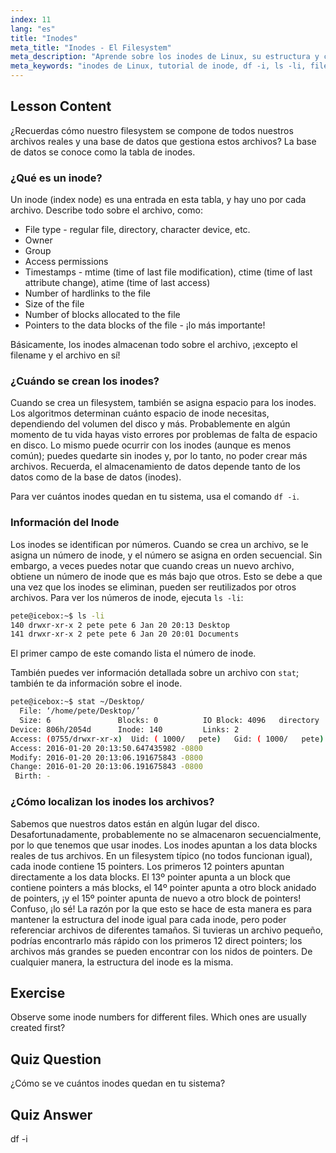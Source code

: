 ```yaml
---
index: 11
lang: "es"
title: "Inodes"
meta_title: "Inodes - El Filesystem"
meta_description: "Aprende sobre los inodes de Linux, su estructura y cómo gestionan los archivos. Comprende los números de inode y usa `df -i` y `ls -li` para verificar el uso de inodes. ¡Comienza tu viaje en Linux!"
meta_keywords: "inodes de Linux, tutorial de inode, df -i, ls -li, filesystem de Linux, Linux para principiantes, guía de Linux"
---
```


## Lesson Content

¿Recuerdas cómo nuestro filesystem se compone de todos nuestros archivos reales y una base de datos que gestiona estos archivos? La base de datos se conoce como la tabla de inodes.

### ¿Qué es un inode?

Un inode (index node) es una entrada en esta tabla, y hay uno por cada archivo. Describe todo sobre el archivo, como:

- File type - regular file, directory, character device, etc.
- Owner
- Group
- Access permissions
- Timestamps - mtime (time of last file modification), ctime (time of last attribute change), atime (time of last access)
- Number of hardlinks to the file
- Size of the file
- Number of blocks allocated to the file
- Pointers to the data blocks of the file - ¡lo más importante!

Básicamente, los inodes almacenan todo sobre el archivo, ¡excepto el filename y el archivo en sí!

### ¿Cuándo se crean los inodes?

Cuando se crea un filesystem, también se asigna espacio para los inodes. Los algoritmos determinan cuánto espacio de inode necesitas, dependiendo del volumen del disco y más. Probablemente en algún momento de tu vida hayas visto errores por problemas de falta de espacio en disco. Lo mismo puede ocurrir con los inodes (aunque es menos común); puedes quedarte sin inodes y, por lo tanto, no poder crear más archivos. Recuerda, el almacenamiento de datos depende tanto de los datos como de la base de datos (inodes).

Para ver cuántos inodes quedan en tu sistema, usa el comando `df -i`.

### Información del Inode

Los inodes se identifican por números. Cuando se crea un archivo, se le asigna un número de inode, y el número se asigna en orden secuencial. Sin embargo, a veces puedes notar que cuando creas un nuevo archivo, obtiene un número de inode que es más bajo que otros. Esto se debe a que una vez que los inodes se eliminan, pueden ser reutilizados por otros archivos. Para ver los números de inode, ejecuta `ls -li`:

```bash
pete@icebox:~$ ls -li
140 drwxr-xr-x 2 pete pete 6 Jan 20 20:13 Desktop
141 drwxr-xr-x 2 pete pete 6 Jan 20 20:01 Documents
```

El primer campo de este comando lista el número de inode.

También puedes ver información detallada sobre un archivo con `stat`; también te da información sobre el inode.

```bash
pete@icebox:~$ stat ~/Desktop/
  File: ‘/home/pete/Desktop/’
  Size: 6               Blocks: 0          IO Block: 4096   directory
Device: 806h/2054d      Inode: 140         Links: 2
Access: (0755/drwxr-xr-x)  Uid: ( 1000/   pete)   Gid: ( 1000/   pete)
Access: 2016-01-20 20:13:50.647435982 -0800
Modify: 2016-01-20 20:13:06.191675843 -0800
Change: 2016-01-20 20:13:06.191675843 -0800
 Birth: -
```

### ¿Cómo localizan los inodes los archivos?

Sabemos que nuestros datos están en algún lugar del disco. Desafortunadamente, probablemente no se almacenaron secuencialmente, por lo que tenemos que usar inodes. Los inodes apuntan a los data blocks reales de tus archivos. En un filesystem típico (no todos funcionan igual), cada inode contiene 15 pointers. Los primeros 12 pointers apuntan directamente a los data blocks. El 13º pointer apunta a un block que contiene pointers a más blocks, el 14º pointer apunta a otro block anidado de pointers, ¡y el 15º pointer apunta de nuevo a otro block de pointers! Confuso, ¡lo sé! La razón por la que esto se hace de esta manera es para mantener la estructura del inode igual para cada inode, pero poder referenciar archivos de diferentes tamaños. Si tuvieras un archivo pequeño, podrías encontrarlo más rápido con los primeros 12 direct pointers; los archivos más grandes se pueden encontrar con los nidos de pointers. De cualquier manera, la estructura del inode es la misma.

## Exercise

Observe some inode numbers for different files. Which ones are usually created first?

## Quiz Question

¿Cómo se ve cuántos inodes quedan en tu sistema?

## Quiz Answer

df -i
